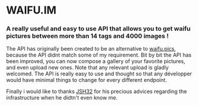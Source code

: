 # WAIFU.IM
### A really useful and easy to use API that allows you to get waifu pictures between more than 14 tags and 4000 images !

The API has originally been created to be an alternative to [waifu.pics](https://waifu.pics), because the API didnt match some of my requirement.
Bit by bit the API has been improved, you can now compose a gallery of your favorite pictures, and even upload new ones. Note that any relevant upload is gladly welcomed.
The API is really easy to use and thought so that any développer would have minimal things to change for every different endpoint.

Finally i would like to thanks [JSH32](https://github.com/JSH32/) for his precious advices regarding the infrastructure when he didtn't even know me.

